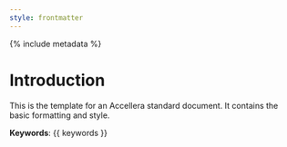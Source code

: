 ```yaml
---
style: frontmatter
---
```

{% include metadata %}

# Introduction

This is the template for an Accellera standard document. It contains the basic formatting and style.

**Keywords**: {{ keywords }}
